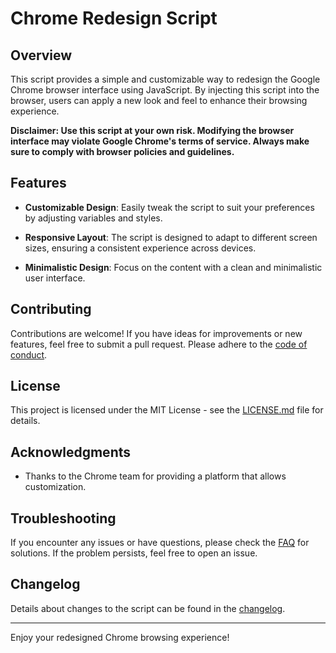 # Chrome Redesign Script

## Overview

This script provides a simple and customizable way to redesign the Google Chrome browser interface using JavaScript. By injecting this script into the browser, users can apply a new look and feel to enhance their browsing experience.

**Disclaimer: Use this script at your own risk. Modifying the browser interface may violate Google Chrome's terms of service. Always make sure to comply with browser policies and guidelines.**

## Features

- **Customizable Design**: Easily tweak the script to suit your preferences by adjusting variables and styles.
  
- **Responsive Layout**: The script is designed to adapt to different screen sizes, ensuring a consistent experience across devices.

- **Minimalistic Design**: Focus on the content with a clean and minimalistic user interface.


## Contributing

Contributions are welcome! If you have ideas for improvements or new features, feel free to submit a pull request. Please adhere to the [code of conduct](CODE_OF_CONDUCT.md).

## License

This project is licensed under the MIT License - see the [LICENSE.md](LICENSE.md) file for details.

## Acknowledgments

- Thanks to the Chrome team for providing a platform that allows customization.

## Troubleshooting

If you encounter any issues or have questions, please check the [FAQ](FAQ.md) for solutions. If the problem persists, feel free to open an issue.

## Changelog

Details about changes to the script can be found in the [changelog](CHANGELOG.md).

---

Enjoy your redesigned Chrome browsing experience!
